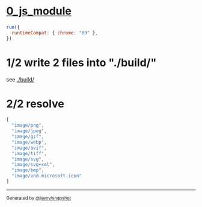 # [0_js_module](../../base64_image_in_js_module.test.mjs#L27)

```js
run({
  runtimeCompat: { chrome: "89" },
})
```

# 1/2 write 2 files into "./build/"

see [./build/](./build/)

# 2/2 resolve

```js
[
  "image/png",
  "image/jpeg",
  "image/gif",
  "image/webp",
  "image/avif",
  "image/tiff",
  "image/svg",
  "image/svg+xml",
  "image/bmp",
  "image/vnd.microsoft.icon"
]
```

---

<sub>
  Generated by <a href="https://github.com/jsenv/core/tree/main/packages/tooling/snapshot">@jsenv/snapshot</a>
</sub>
